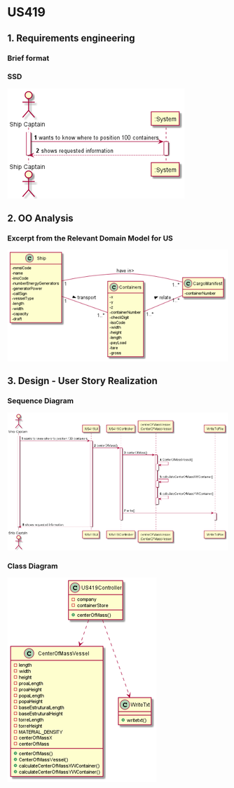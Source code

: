 # US419


## 1. Requirements engineering

### Brief format


### SSD

![SSD_US419.png](US419_SSD.png)


## 2. OO Analysis


### Excerpt from the Relevant Domain Model for US

![DM_US419.png](US419_DM.png)


## 3. Design - User Story Realization


### Sequence Diagram

![SD_US419.png](US419_SD.png)

### Class Diagram

![CD_US419.png](US419_CD.png)

